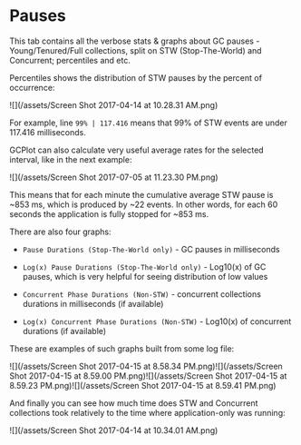 # Pauses

This tab contains all the verbose stats & graphs about GC pauses - Young/Tenured/Full collections, split on STW \(Stop-The-World\) and Concurrent; percentiles and etc.

Percentiles shows the distribution of STW pauses by the percent of occurrence:

![](/assets/Screen Shot 2017-04-14 at 10.28.31 AM.png)

For example, line `99% | 117.416` means that 99% of STW events are under 117.416 milliseconds.

GCPlot can also calculate very useful average rates for the selected interval, like in the next example:

![](/assets/Screen Shot 2017-07-05 at 11.23.30 PM.png)

This means that for each minute the cumulative average STW pause is ~853 ms, which is produced by ~22 events. In other words, for each 60 seconds the application is fully stopped for  ~853 ms.

There are also four graphs:

* `Pause Durations (Stop-The-World only)` - GC pauses in milliseconds

* `Log(x) Pause Durations (Stop-The-World only)` - Log10\(x\) of GC pauses, which is very helpful for seeing distribution of low values

* `Concurrent Phase Durations (Non-STW)` - concurrent collections durations in milliseconds \(if available\)

* `Log(x) Concurrent Phase Durations (Non-STW)` - Log10\(x\) of concurrent durations \(if available\)

These are examples of such graphs built from some log file:

![](/assets/Screen Shot 2017-04-15 at 8.58.34 PM.png)![](/assets/Screen Shot 2017-04-15 at 8.59.00 PM.png)![](/assets/Screen Shot 2017-04-15 at 8.59.23 PM.png)![](/assets/Screen Shot 2017-04-15 at 8.59.41 PM.png)

And finally you can see how much time does STW and Concurrent collections took relatively to the time where application-only was running:

![](/assets/Screen Shot 2017-04-14 at 10.34.01 AM.png)

